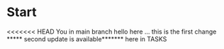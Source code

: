 # Start
<<<<<<< HEAD
You in main branch
hello here ... this is the first change
***** second update is available*******
here in TASKS



